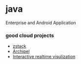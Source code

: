 # java
Enterprise and Android Application


### good cloud projects

- [zstack](https://github.com/zstackorg/zstack)
- [Archipel](https://github.com/ArchipelProject/Archipel)
- [Interactive realtime visulization](https://github.com/bokeh/bokeh)

